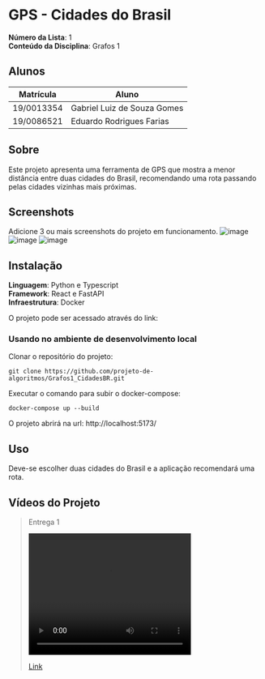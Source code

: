 # GPS - Cidades do Brasil

**Número da Lista**: 1<br>
**Conteúdo da Disciplina**: Grafos 1<br>

## Alunos

| Matrícula  | Aluno                       |
| ---------- | --------------------------- |
| 19/0013354 | Gabriel Luiz de Souza Gomes |
| 19/0086521 | Eduardo Rodrigues Farias    |

## Sobre

Este projeto apresenta uma ferramenta de GPS que mostra a menor distância entre duas cidades do Brasil, recomendando uma rota passando pelas cidades vizinhas mais próximas.

## Screenshots

Adicione 3 ou mais screenshots do projeto em funcionamento.
![image](https://github.com/projeto-de-algoritmos/Grafos1_CidadesBR/assets/78509975/86213321-4d57-4e4a-aae4-f3f6eabde637)
![image](https://github.com/projeto-de-algoritmos/Grafos1_CidadesBR/assets/78509975/c56cc274-0006-4809-9933-e3bc6301b93a)
![image](https://github.com/projeto-de-algoritmos/Grafos1_CidadesBR/assets/78509975/a8d5902b-88ea-44c1-9e08-cdab55b34bd1)

## Instalação

**Linguagem**: Python e Typescript<br>
**Framework**: React e FastAPI<br>
**Infraestrutura**: Docker<br>

O projeto pode ser acessado através do link:

### Usando no ambiente de desenvolvimento local

Clonar o repositório do projeto:

```
git clone https://github.com/projeto-de-algoritmos/Grafos1_CidadesBR.git

```

Executar o comando para subir o docker-compose:

```
docker-compose up --build
```

O projeto abrirá na url:
http://localhost:5173/

## Uso

Deve-se escolher duas cidades do Brasil e a aplicação recomendará uma rota.

## Vídeos do Projeto

> Entrega 1
>
> <video width="320" height="240" controls>
>  <source src="./docs/apresentação.mp4" type="video/mp4">
> </video>
>
> [Link](https://youtu.be/c5v5h5n1uLU)
